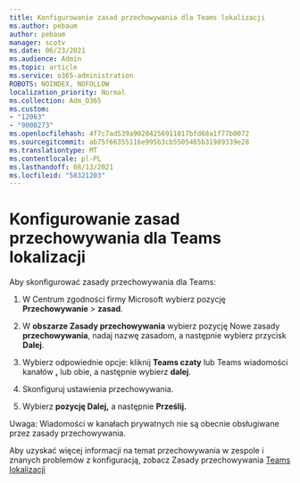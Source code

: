 ```yaml
---
title: Konfigurowanie zasad przechowywania dla Teams lokalizacji
ms.author: pebaum
author: pebaum
manager: scotv
ms.date: 06/23/2021
ms.audience: Admin
ms.topic: article
ms.service: o365-administration
ROBOTS: NOINDEX, NOFOLLOW
localization_priority: Normal
ms.collection: Adm_O365
ms.custom:
- "12063"
- "9000273"
ms.openlocfilehash: 4f7c7ad539a90204256911017bfd68a1f77b0072
ms.sourcegitcommit: ab75f66355116e995b3cb5505465b31989339e28
ms.translationtype: MT
ms.contentlocale: pl-PL
ms.lasthandoff: 08/13/2021
ms.locfileid: "58321203"
---
```

# <a name="configure-retention-policies-for-teams-locations"></a>Konfigurowanie zasad przechowywania dla Teams lokalizacji

Aby skonfigurować zasady przechowywania dla Teams:

1. W Centrum zgodności firmy Microsoft wybierz pozycję **Przechowywanie**  >  **zasad**.

1. W **obszarze Zasady przechowywania** wybierz pozycję Nowe zasady **przechowywania**, nadaj nazwę zasadom, a następnie wybierz przycisk **Dalej**.

1. Wybierz odpowiednie opcje: kliknij **Teams czaty** lub Teams wiadomości kanałów **,** lub obie, a następnie wybierz **dalej**.

1. Skonfiguruj ustawienia przechowywania. 

1. Wybierz **pozycję Dalej,** a następnie **Prześlij.**

Uwaga: Wiadomości w kanałach prywatnych nie są obecnie obsługiwane przez zasady przechowywania.

Aby uzyskać więcej informacji na temat przechowywania w zespole i znanych problemów z konfiguracją, zobacz Zasady przechowywania [Teams lokalizacji](https://docs.microsoft.com/microsoft-365/compliance/create-retention-policies#retention-policy-for-teams-locations)

